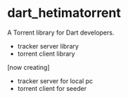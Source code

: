 # dart_hetimatorrent

A Torrent library for Dart developers. 

- tracker server library
- torrent client library

[now creating]
 - tracker server for local pc
 - torrent client for seeder 